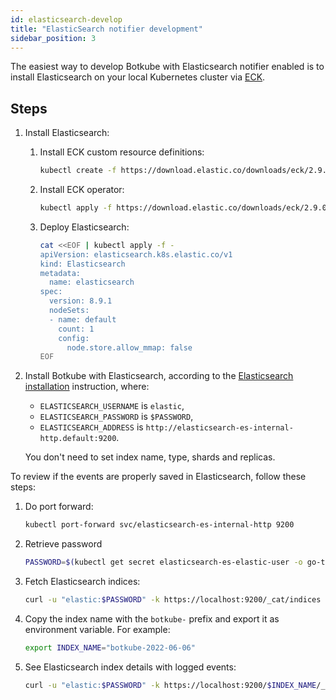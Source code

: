 ```yaml
---
id: elasticsearch-develop
title: "ElasticSearch notifier development"
sidebar_position: 3
---
```


The easiest way to develop Botkube with Elasticsearch notifier enabled is to install Elasticsearch on your local Kubernetes cluster via [ECK](https://www.elastic.co/guide/en/cloud-on-k8s/current/k8s-deploy-eck.html).

## Steps

1. Install Elasticsearch:

   1. Install ECK custom resource definitions:
      ```bash
      kubectl create -f https://download.elastic.co/downloads/eck/2.9.0/crds.yaml
      ```
   2. Install ECK operator:
      ```bash
      kubectl apply -f https://download.elastic.co/downloads/eck/2.9.0/operator.yaml
      ```
   3. Deploy Elasticsearch:
      ```bash
      cat <<EOF | kubectl apply -f -
      apiVersion: elasticsearch.k8s.elastic.co/v1
      kind: Elasticsearch
      metadata:
        name: elasticsearch
      spec:
        version: 8.9.1
        nodeSets:
        - name: default
          count: 1
          config:
            node.store.allow_mmap: false
      EOF
      ```

1. Install Botkube with Elasticsearch, according to the [Elasticsearch installation](../../installation/elasticsearch) instruction, where:

   - `ELASTICSEARCH_USERNAME` is `elastic`,
   - `ELASTICSEARCH_PASSWORD` is `$PASSWORD`,
   - `ELASTICSEARCH_ADDRESS` is `http://elasticsearch-es-internal-http.default:9200`.

   You don't need to set index name, type, shards and replicas.

To review if the events are properly saved in Elasticsearch, follow these steps:

1. Do port forward:

   ```bash
   kubectl port-forward svc/elasticsearch-es-internal-http 9200
   ```

1. Retrieve password

   ```bash
   PASSWORD=$(kubectl get secret elasticsearch-es-elastic-user -o go-template='{{.data.elastic | base64decode}}')
   ```

1. Fetch Elasticsearch indices:

   ```bash
   curl -u "elastic:$PASSWORD" -k https://localhost:9200/_cat/indices
   ```

1. Copy the index name with the `botkube-` prefix and export it as environment variable. For example:

   ```bash
   export INDEX_NAME="botkube-2022-06-06"
   ```

1. See Elasticsearch index details with logged events:

   ```bash
   curl -u "elastic:$PASSWORD" -k https://localhost:9200/$INDEX_NAME/_search\?pretty
   ```

